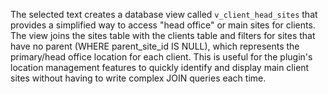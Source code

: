 The selected text creates a database view called `v_client_head_sites` that provides a simplified way to access "head office" or main sites for clients. The view joins the sites table with the clients table and filters for sites that have no parent (WHERE parent_site_id IS NULL), which represents the primary/head office location for each client. This is useful for the plugin's location management features to quickly identify and display main client sites without having to write complex JOIN queries each time.